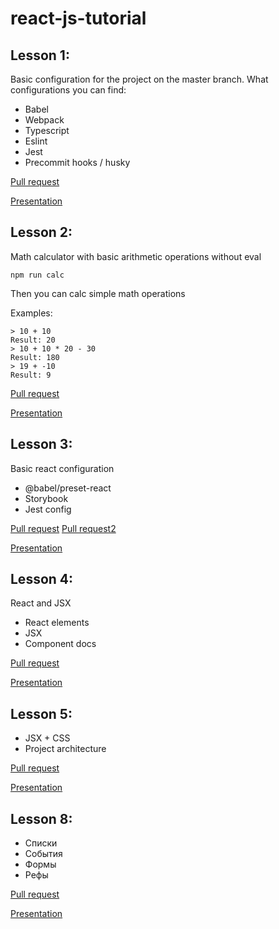 # react-js-tutorial

## Lesson 1:
Basic configuration for the project on the master branch. What configurations you can find:
* Babel
* Webpack
* Typescript
* Eslint
* Jest
* Precommit hooks / husky

[Pull request](https://github.com/nickovchinnikov/react-js-tutorial/pull/1)

[Presentation](https://drive.google.com/open?id=1uCyasL97go3mQU28Rg7gWPkSpRU--6EUU9bQb9pEbg0)

## Lesson 2:
Math calculator with basic arithmetic operations without eval

```npm run calc```

Then you can calc simple math operations

Examples:

```
> 10 + 10
Result: 20
> 10 + 10 * 20 - 30
Result: 180
> 19 + -10
Result: 9
```

[Pull request](https://github.com/nickovchinnikov/react-js-tutorial/pull/3)

[Presentation](https://docs.google.com/presentation/d/1ACOGg-BgKrcnLool6gFzT3G3w1oProH_2O4PjCiz2w8/edit?usp=sharing)

## Lesson 3:
Basic react configuration

* @babel/preset-react
* Storybook
* Jest config

[Pull request](https://github.com/nickovchinnikov/react-js-tutorial/pull/7)
[Pull request2](https://github.com/nickovchinnikov/react-js-tutorial/pull/8)

[Presentation](https://drive.google.com/open?id=10qgUTWj5aMG4WxcNk9UV8_xMHdnE5GRH7I7_Z8w0P7M)

## Lesson 4:
React and JSX

* React elements
* JSX
* Component docs

[Pull request](https://github.com/nickovchinnikov/react-js-tutorial/pull/9)

[Presentation](https://docs.google.com/presentation/d/1R7sU2VQHHgCExYgX1yEKrcbwhebYSQq_OII5LY4pZuI/edit?usp=sharing)

## Lesson 5:
* JSX + CSS
* Project architecture

[Pull request](https://github.com/nickovchinnikov/react-js-tutorial/pull/11)

[Presentation](https://docs.google.com/presentation/d/1t96SBbpVXh7mPr3G_zsa6cVaCJKR6b4Bl9XnYY6-KHs/edit?usp=sharing)


## Lesson 8:
* Списки
* События
* Формы
* Рефы

[Pull request](https://github.com/nickovchinnikov/react-js-tutorial/pull/14/)

[Presentation](https://docs.google.com/presentation/d/1-dCyyIYT0sgeITNLKeSIBufGiuiBKoGRYpeO3pdlZlY/edit?usp=sharing)